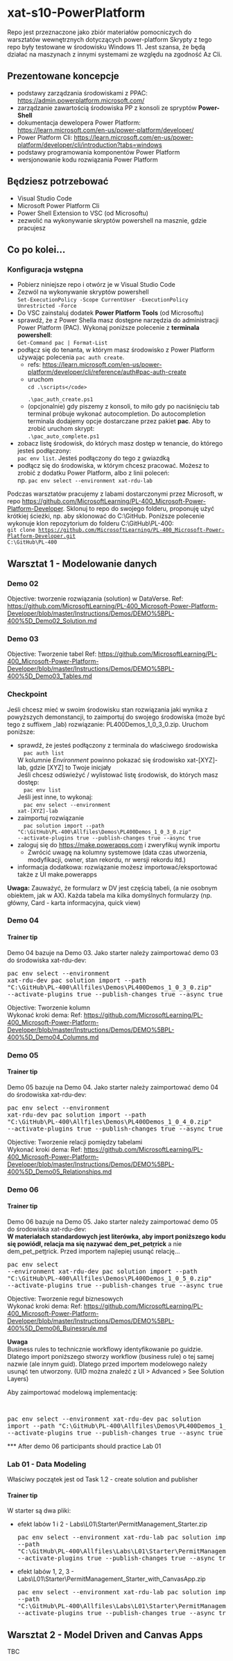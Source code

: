 # xat-s10-PowerPlatform

Repo jest przeznaczone jako zbiór materiałów pomocniczych do warsztatów wewnętrznych dotyczących power-platform
Skrypty z tego repo były testowane w środowisku Windows 11. Jest szansa, że będą działać na maszynach z innymi systemami ze względu na zgodność Az Cli.

## Prezentowane koncepcje
- podstawy zarządzania środowiskami z PPAC: https://admin.powerplatform.microsoft.com/
- zarządzanie zawartością środowiska PP z konsoli ze spryptów <b>Power-Shell</b>
- dokumentacja dewelopera Power Platform: https://learn.microsoft.com/en-us/power-platform/developer/
- Power Platform Cli: https://learn.microsoft.com/en-us/power-platform/developer/cli/introduction?tabs=windows
- podstawy programowania komponentów Power Platform
- wersjonowanie kodu rozwiązania Power Platform

## Będziesz potrzebować
- Visual Studio Code
- Microsoft Power Platform Cli
- Power Shell Extension to VSC (od Microsoftu)
- zezwolić na wykonywanie skryptów powershell na masznie, gdzie pracujesz

## Co po kolei...

### Konfiguracja wstępna
- Pobierz niniejsze repo i otwórz je w Visual Studio Code
- Zezwól na wykonywanie skryptów powershell <br>
<code>Set-ExecutionPolicy -Scope CurrentUser -ExecutionPolicy Unrestricted -Force</code>
- Do VSC zainstaluj dodatek <b>Power Platform Tools</b> (od Microsoftu)
- sprawdź, że z Power Shella masz dostępne narzędzia do administracji Power Platform (PAC). Wykonaj poniższe polecenie z <b>terminala powershell</b>:
    <br /><code>Get-Command pac | Format-List</code>
- podłącz się do tenanta, w którym masz środowisko z Power Platform używając polecenia <code>pac auth create</code>. 
    - refs: https://learn.microsoft.com/en-us/power-platform/developer/cli/reference/auth#pac-auth-create
    - uruchom
        <br /><code>cd .\scripts\</code><br />
        .\pac_auth_create.ps1</code>
    - (opcjonalnie) gdy piszemy z konsoli, to miło gdy po naciśnięciu tab terminal próbuje wykonać autocompletion. Do autocompletion terminala dodajemy opcje dostarczane przez pakiet <b>pac</b>. Aby to zrobić uruchom skrypt: <br />
<code>.\pac_auto_complete.ps1</code>
- zobacz listę środowisk, do których masz dostęp w tenancie, do którego jesteś podłączony:<br />
    <code>pac env list</code>. Jesteś podłączony do tego z gwiazdką
- podłącz się do środowiska, w którym chcesz pracować. Możesz to zrobić z dodatku Power Platform, albo z linii poleceń: <br /> 
    np. <code>pac env select --environment xat-rdu-lab</code>

Podczas warsztatów pracujemy z labami dostarczonymi przez Microsoft, w repo https://github.com/MicrosoftLearning/PL-400_Microsoft-Power-Platform-Developer. Sklonuj to repo do swojego folderu, proponuję użyć krótkiej ścieżki, np. aby sklonować do C:\GitHub. Poniższe polecenie wykonuje klon repozytorium do folderu C:\GitHub\PL-400:<br />
<code>git clone https://github.com/MicrosoftLearning/PL-400_Microsoft-Power-Platform-Developer.git C:\GitHub\PL-400</code>

## Warsztat 1 - Modelowanie danych

### Demo 02
Objective: tworzenie rozwiązania (solution) w DataVerse.
Ref: https://github.com/MicrosoftLearning/PL-400_Microsoft-Power-Platform-Developer/blob/master/Instructions/Demos/DEMO%5BPL-400%5D_Demo02_Solution.md 

### Demo 03
Objective: Tworzenie tabel
Ref: https://github.com/MicrosoftLearning/PL-400_Microsoft-Power-Platform-Developer/blob/master/Instructions/Demos/DEMO%5BPL-400%5D_Demo03_Tables.md

### Checkpoint
Jeśli chcesz mieć w swoim środowisku stan rozwiązania jaki wynika z powyższych demonstancji, to zaimportuj do swojego środowiska (może być tego z suffixem _lab) rozwiązanie: PL400Demos_1_0_3_0.zip. Uruchom poniższe:
- sprawdź, że jesteś podłączony z terminala do właściwego środowiska
    <br>&emsp;<code>pac auth list</code>
    <br />W kolumnie <i>Environment</i> powinno pokazać się środowisko xat-[XYZ]-lab, gdzie [XYZ] to Twoje inicjały
    <br />Jeśli chcesz odświeżyć / wylistować listę środowisk, do których masz dostęp:
    <br />&emsp;<code>pac env list</code>
    <br />Jeśli jest inne, to wykonaj:
    <br />&emsp;<code>pac env select --environment xat-[XYZ]-lab</code>
- zaimportuj rozwiązanie
    <br>&emsp;<code>pac solution import --path "C:\GitHub\PL-400\Allfiles\Demos\PL400Demos_1_0_3_0.zip" --activate-plugins true --publish-changes true --async true</code>
- zaloguj się do https://make.powerapps.com i zweryfikuj wynik importu
    - Zwrócić uwagę na kolumny systemowe (data czas utworzenia, modyfikacji, owner, stan rekordu, nr wersji rekordu itd.)
- informacja dodatkowa: rozwiązanie możesz importować/eksportować także z UI make.powerapps

<b>Uwaga:</b>
Zauważyć, że formularz w DV jest częścią tabeli, (a nie osobnym obiektem, jak w AX). Każda tabela ma kilka domyślnych formularzy (np. główny, Card - karta informacyjna, quick view)


### Demo 04
#### Trainer tip 
Demo 04 bazuje na Demo 03. Jako starter należy zaimportować demo 03 do środowiska xat-rdu-dev:
<br /><pre>pac env select --environment xat-rdu-dev
pac solution import --path "C:\GitHub\PL-400\Allfiles\Demos\PL400Demos_1_0_3_0.zip" --activate-plugins true --publish-changes true --async true</pre>

Objective: Tworzenie kolumn
<br />Wykonać kroki dema: Ref: https://github.com/MicrosoftLearning/PL-400_Microsoft-Power-Platform-Developer/blob/master/Instructions/Demos/DEMO%5BPL-400%5D_Demo04_Columns.md

### Demo 05
#### Trainer tip 
Demo 05 bazuje na Demo 04. Jako starter należy zaimportować demo 04 do środowiska xat-rdu-dev:
<br /><pre>pac env select --environment xat-rdu-dev
pac solution import --path "C:\GitHub\PL-400\Allfiles\Demos\PL400Demos_1_0_4_0.zip" --activate-plugins true --publish-changes true --async true</pre>

Objective: Tworzenie relacji pomiędzy tabelami
<br />Wykonać kroki dema: Ref: https://github.com/MicrosoftLearning/PL-400_Microsoft-Power-Platform-Developer/blob/master/Instructions/Demos/DEMO%5BPL-400%5D_Demo05_Relationships.md


### Demo 06
#### Trainer tip 
Demo 06 bazuje na Demo 05. Jako starter należy zaimportować demo 05 do środowiska xat-rdu-dev:
<br /><b>W materiałach standardowych jest literówka, aby import poniższego kodu się powiódł, relacja ma się nazywać dem_pet_pet<u>r</u>rick</b> a nie dem_pet_pet<u>t</u>rick. Przed importem najlepiej usunąć relację...
<br /><pre>pac env select --environment xat-rdu-dev
pac solution import --path "C:\GitHub\PL-400\Allfiles\Demos\PL400Demos_1_0_5_0.zip" --activate-plugins true --publish-changes true --async true</pre>

Objective: Tworzenie reguł biznesowych
<br />Wykonać kroki dema: Ref: https://github.com/MicrosoftLearning/PL-400_Microsoft-Power-Platform-Developer/blob/master/Instructions/Demos/DEMO%5BPL-400%5D_Demo06_Buinessrule.md


<b>Uwaga</b>
<br />Business rules to technicznie workflowy identyfikowanie po guidzie. Dlatego import poniższego stworzy workflow (business rule) o tej samej nazwie (ale innym guid). Dlatego przed importem modelowego należy usunąć ten utworzony. (UID można znaleźć z UI > Advanced > See Solution Layers)

Aby zaimportować modelową implementację: 

<br /><pre>pac env select --environment xat-rdu-dev
pac solution import --path "C:\GitHub\PL-400\Allfiles\Demos\PL400Demos_1_0_6_0.zip" --activate-plugins true --publish-changes true --async true</pre>

*** After demo 06 participants should practice Lab 01

### Lab 01 - Data Modeling

Właściwy początek jest od Task 1.2 - create solution and publisher

#### Trainer tip
W starter są dwa pliki:
- efekt labów 1 i 2 - Labs\L01\Starter\PermitManagement_Starter.zip
<br /><pre>pac env select --environment xat-rdu-lab
pac solution import --path "C:\GitHub\PL-400\Allfiles\Labs\L01\Starter\PermitManagement_Starter.zip" --activate-plugins true --publish-changes true --async true</pre>
- efekt labów 1, 2, 3 - Labs\L01\Starter\PermitManagement_Starter_with_CanvasApp.zip
<br /><pre>pac env select --environment xat-rdu-lab
pac solution import --path "C:\GitHub\PL-400\Allfiles\Labs\L01\Starter\PermitManagement_Starter_with_CanvasApp.zip" --activate-plugins true --publish-changes true --async true</pre>

## Warsztat 2 - Model Driven and Canvas Apps
TBC